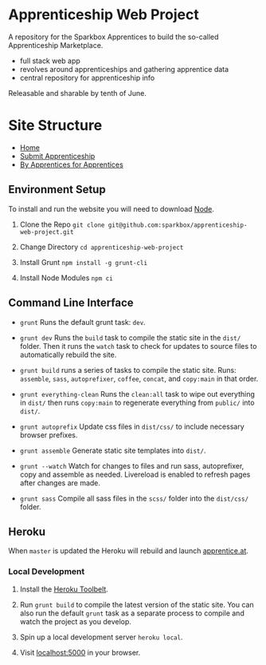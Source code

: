 # Apprenticeship Web Project

A repository for the Sparkbox Apprentices to build the so-called Apprenticeship Marketplace.

* full stack web app
* revolves around apprenticeships and gathering apprentice data
* central repository for apprenticeship info

Releasable and sharable by tenth of June.

# Site Structure

* [Home](content/01-home.md)
* [Submit Apprenticeship](content/03-submit-apprenticeship.md)
* [By Apprentices for Apprentices](content/04-by-apprentices-for-apprentices.md)

## Environment Setup

To install and run the website you will need to download [Node](https://nodejs.org/download/).

1. Clone the Repo `git clone git@github.com:sparkbox/apprenticeship-web-project.git`

1. Change Directory `cd apprenticeship-web-project`

1. Install Grunt `npm install -g grunt-cli`

1. Install Node Modules `npm ci`

## Command Line Interface

* `grunt` Runs the default grunt task: `dev`.

* `grunt dev` Runs the `build` task to compile the static site in the `dist/` folder. Then it runs the `watch` task to check for updates to source files to automatically rebuild the site.

* `grunt build` runs a series of tasks to compile the static site. Runs:
  `assemble`, `sass`, `autoprefixer`, `coffee`, `concat`, and `copy:main` in that order.

* `grunt everything-clean` Runs the `clean:all` task to wipe out everything in `dist/` then runs `copy:main` to regenerate everything from `public/` into `dist/`.

* `grunt autoprefix` Update css files in `dist/css/` to include necessary browser prefixes.

* `grunt assemble` Generate static site templates into `dist/`.

* `grunt --watch` Watch for changes to files and run sass, autoprefixer, copy and assemble as needed. Livereload is enabled to refresh pages after changes are made.

* `grunt sass` Compile all sass files in the `scss/` folder into the `dist/css/` folder.

## Heroku

When `master` is updated the Heroku will rebuild and launch [apprentice.at](http://apprentice.at).

### Local Development

1. Install the [Heroku Toolbelt](https://toolbelt.heroku.com/).

1. Run `grunt build` to compile the latest version of the static site. You can also run the default `grunt` task as a separate process to compile and watch the project as you develop.

1. Spin up a local development server `heroku local`.

1. Visit [localhost:5000](http://localhost:5000) in your browser.
